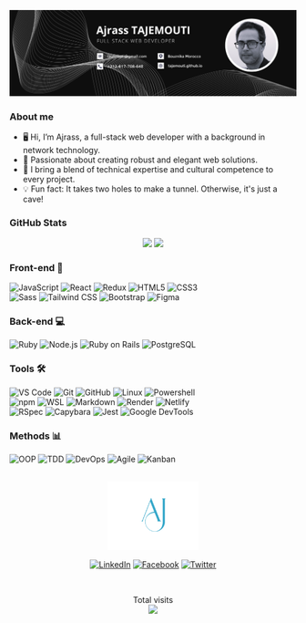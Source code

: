 <img src="banner.png" alt="banner"><br />

### About me

- 🖥️ Hi, I’m Ajrass, a full-stack web developer with a background in network technology.
- 🚀 Passionate about creating robust and elegant web solutions.
- 🌱 I bring a blend of technical expertise and cultural competence to every project.
- 💡 Fun fact: It takes two holes to make a tunnel. Otherwise, it's just a cave!

### GitHub Stats

<p align="center">
  <img height="180em" src="https://github-readme-stats.vercel.app/api/top-langs/?username=tajemouti&theme=radical&title_color=8E2DE2&text_color=fff&layout=compact">
  <img height="180em" src="https://github-readme-stats.vercel.app/api?username=tajemouti&show_icons=true&theme=radical&title_color=8E2DE2&text_color=fff&icon_color=8E2DE2">
</p>

### Front-end 🎨

![JavaScript](https://img.shields.io/badge/-JavaScript-%23F7DF1C?style=flat-square&logo=javascript&logoColor=000000&labelColor=%23F7DF1C&color=%23FFCE5A)
![React](https://img.shields.io/badge/-React-61DAFB?style=flat-square&logo=react&logoColor=ffffff)
![Redux](https://img.shields.io/badge/-Redux-764ABC?style=flat-square&logo=redux&logoColor=ffffff)
![HTML5](https://img.shields.io/badge/-HTML5-%23E44D27?style=flat-square&logo=html5&logoColor=ffffff)
![CSS3](https://img.shields.io/badge/-CSS3-%231572B6?style=flat-square&logo=css3)<br/>
![Sass](https://img.shields.io/badge/-Sass-%23CC6699?style=flat-square&logo=sass&logoColor=ffffff)
![Tailwind CSS](https://img.shields.io/badge/-Tailwind_CSS-38B2AC?style=flat-square&logo=tailwind-css&logoColor=ffffff)
![Bootstrap](https://img.shields.io/badge/-Bootstrap-563D7C?style=flat-square&logo=Bootstrap)
![Figma](https://img.shields.io/badge/-Figma-F24E1E?style=flat-square&logo=figma&logoColor=ffffff)

### Back-end 💻

![Ruby](https://img.shields.io/badge/-Ruby-CC342D?style=flat-square&logo=ruby&logoColor=ffffff)
![Node.js](https://img.shields.io/badge/-Node.js-339933?style=flat-square&logo=Node.js&logoColor=ffffff)
![Ruby on Rails](https://img.shields.io/badge/-Ruby_on_Rails-CC0000?style=flat-square&logo=ruby-on-rails&logoColor=ffffff)
![PostgreSQL](https://img.shields.io/badge/-PostgreSQL-336791?style=flat-square&logo=postgresql&logoColor=ffffff)

### Tools 🛠️

![VS Code](https://img.shields.io/badge/-VS%20Code-007ACC?style=flat-square&logo=visual-studio-code&logoColor=ffffff)
![Git](https://img.shields.io/badge/-Git-%23F05032?style=flat-square&logo=git&logoColor=%23ffffff)
![GitHub](https://img.shields.io/badge/-GitHub-181717?style=flat-square&logo=github)
![Linux](https://img.shields.io/badge/-Linux-FCC624?style=flat-square&logo=linux&logoColor=ffffff)
![Powershell](https://img.shields.io/badge/-Powershell-5391FE?style=flat-square&logo=powershell&logoColor=ffffff)
<br/>
![npm](https://img.shields.io/badge/-npm-CB3837?style=flat-square&logo=npm)
![WSL](https://img.shields.io/badge/-WSL-0078D6?style=flat-square&logo=windows&logoColor=ffffff)
![Markdown](https://img.shields.io/badge/-Markdown-000000?style=flat-square&logo=markdown)
![Render](https://img.shields.io/badge/-Render-0080FF?style=flat-square&logo=render&logoColor=ffffff)
![Netlify](https://img.shields.io/badge/-Netlify-00C7B7?style=flat-square&logo=netlify&logoColor=ffffff)
<br/>
![RSpec](https://img.shields.io/badge/-RSpec-CC342D?style=flat-square&logo=ruby&logoColor=ffffff)
![Capybara](https://img.shields.io/badge/-Capybara-4B0082?style=flat-square&logo=ruby&logoColor=ffffff)
![Jest](https://img.shields.io/badge/-Jest-C21325?style=flat-square&logo=jest&logoColor=white)
![Google DevTools](https://img.shields.io/badge/-Google_DevTools-%23F14A22?style=flat-square&logo=google-chrome&logoColor=white)

### Methods 📊

![OOP](https://img.shields.io/badge/-OOP-FF69B4?style=flat-square&logo=oop&logoColor=ffffff)
![TDD](https://img.shields.io/badge/-TDD-FF5733?style=flat-square&logo=tdd&logoColor=ffffff)
![DevOps](https://img.shields.io/badge/-DevOps-%23000000?style=flat-square&logo=devops&logoColor=white)
![Agile](https://img.shields.io/badge/-Agile-47CCFF?style=flat-square&logo=agile&logoColor=ffffff)
![Kanban](https://img.shields.io/badge/-Kanban-009688?style=flat-square&logo=kanban&logoColor=ffffff)

<br/>

<div align="center">
  <a href="https://ajrass-tajemouti.netlify.app/"><img src="logo.svg" alt="logo" width="160"  height="auto" /></a>
</div>

<p align="center">
<a href="https://linkedin.com/in/ajrass/" target="_blank"><img src="https://img.shields.io/badge/LinkedIn-%230077B5.svg?&style=flat-square&logo=linkedin&logoColor=white" alt="LinkedIn"></a>
<a href="https://www.facebook.com/ajrass/" target="_blank"><img src="https://img.shields.io/badge/Facebook-%231877F2.svg?&style=flat-square&logo=facebook&logoColor=white" alt="Facebook"></a>
<a href="https://twitter.com/AjrassTajemouti" target="_blank"><img src="https://img.shields.io/badge/Twitter-%231DA1F2.svg?&style=flat-square&logo=twitter&logoColor=white" alt="Twitter"></a>
</p>

<br>

<p align="center"> 
  Total visits<br>
  <img src="https://profile-counter.glitch.me/tajemouti/count.svg" />
</p>
